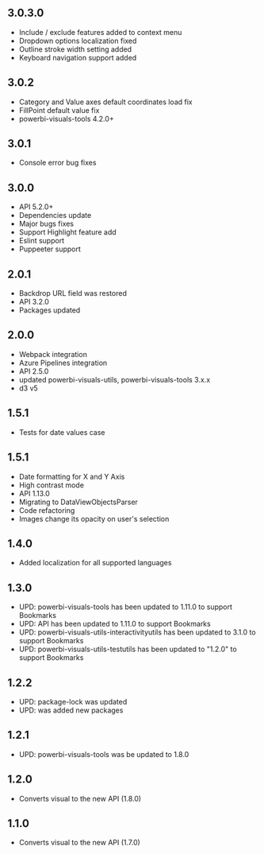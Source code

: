## 3.0.3.0
* Include / exclude features added to context menu
* Dropdown options localization fixed
* Outline stroke width setting added
* Keyboard navigation support added

## 3.0.2
* Category and Value axes default coordinates load fix
* FillPoint default value fix
* powerbi-visuals-tools 4.2.0+

## 3.0.1
* Console error bug fixes

## 3.0.0
* API 5.2.0+
* Dependencies update
* Major bugs fixes
* Support Highlight feature add
* Eslint support
* Puppeeter support

## 2.0.1
* Backdrop URL field was restored
* API 3.2.0
* Packages updated

## 2.0.0
* Webpack integration
* Azure Pipelines integration
* API 2.5.0
* updated powerbi-visuals-utils, powerbi-visuals-tools 3.x.x
* d3 v5

## 1.5.1
* Tests for date values case

## 1.5.1
* Date formatting for X and Y Axis
* High contrast mode
* API 1.13.0
* Migrating to DataViewObjectsParser
* Code refactoring
* Images change its opacity on user's selection

## 1.4.0
* Added localization for all supported languages

## 1.3.0
* UPD: powerbi-visuals-tools has been updated to 1.11.0 to support Bookmarks
* UPD: API has been updated to 1.11.0 to support Bookmarks
* UPD: powerbi-visuals-utils-interactivityutils has been updated to 3.1.0 to support Bookmarks
* UPD: powerbi-visuals-utils-testutils has been updated to "1.2.0" to support Bookmarks

## 1.2.2
* UPD: package-lock was updated
* UPD: was added new packages

## 1.2.1
* UPD: powerbi-visuals-tools was be updated to 1.8.0 

## 1.2.0
* Converts visual to the new API (1.8.0)

## 1.1.0
* Converts visual to the new API (1.7.0)
